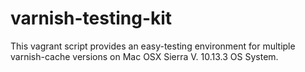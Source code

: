 # varnish-testing-kit
This vagrant script provides an easy-testing environment for multiple varnish-cache versions on Mac OSX Sierra V. 10.13.3 OS System.
